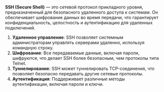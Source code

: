 
**SSH (Secure Shell)** — это сетевой протокол прикладного уровня, предназначенный для безопасного удаленного доступа к системам. Он обеспечивает шифрование данных во время передачи, что гарантирует конфиденциальность, целостность и аутентификацию для удаленных подключений.

1. **Удаленное управление**: SSH позволяет системным администраторам управлять серверами удаленно, используя командную строку.
2. **Шифрование**: Все передаваемые данные, включая пароли, шифруются, что делает SSH более безопасным, чем протоколы типа Telnet.
3. **Туннелирование**: SSH может туннелировать TCP-соединения, что позволяет безопасно передавать другие сетевые протоколы.
4. **Аутентификация**: Поддерживает различные методы аутентификации, включая пароли и ключи.